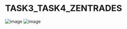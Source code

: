 # TASK3_TASK4_ZENTRADES
![image](https://github.com/KomalP0511/TASK3_TASK4_ZENTRADES/assets/122306935/dd74b02d-ad66-4e28-ab54-277c2e98fef2)
![image](https://github.com/KomalP0511/TASK3_TASK4_ZENTRADES/assets/122306935/0516828e-4b27-446f-a5ca-158bb14de169)

